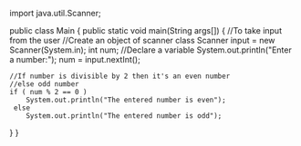 import java.util.Scanner;

public class Main
{
  public static void main(String args[])
  {
    //To take input from the user 
    //Create an object of scanner class
    Scanner input = new Scanner(System.in);
    int num;  //Declare a variable
    System.out.println("Enter a number:");
    num = input.nextInt();

    //If number is divisible by 2 then it's an even number
    //else odd number
    if ( num % 2 == 0 )
        System.out.println("The entered number is even");
     else
        System.out.println("The entered number is odd");
  }
}
